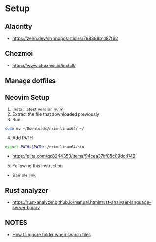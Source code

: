 # Setup

## Alacritty
- https://zenn.dev/shinnopo/articles/798398b1d87f62

## Chezmoi
- https://www.chezmoi.io/install/


## Manage dotfiles

## Neovim Setup

1. Install latest version [nvim](https://github.com/neovim/neovim/releases/tag/stable)
2. Extract the file that downloaded previously
3. Run
```bash
sudo mv ~/Downloads/nvim-linux64/ ~/
```
4. Add PATH
```bash
export PATH=$PATH:~/nvim-linux64/bin
```
* https://qiita.com/qq8244353/items/94cea37bf85c09dc4742

5. Following this instruction


- Sample [link](https://www.youtube.com/watch?v=stqUbv-5u2s)

## Rust analyzer
- https://rust-analyzer.github.io/manual.html#rust-analyzer-language-server-binary


## NOTES
- [How to ignore folder when search files](https://stackoverflow.com/questions/68563040/how-to-make-telescope-ignore-files-inside-node-modules)
